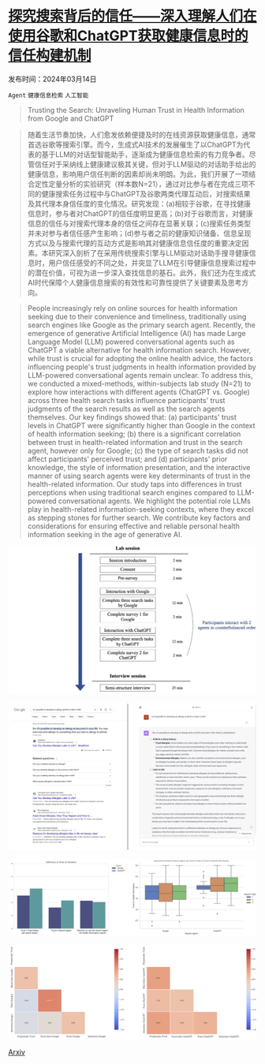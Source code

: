 # [探究搜索背后的信任——深入理解人们在使用谷歌和ChatGPT获取健康信息时的信任构建机制](https://arxiv.org/abs/2403.09987)

发布时间：2024年03月14日

`Agent` `健康信息检索` `人工智能`

> Trusting the Search: Unraveling Human Trust in Health Information from Google and ChatGPT

> 随着生活节奏加快，人们愈发依赖便捷及时的在线资源获取健康信息，通常首选谷歌等搜索引擎。而今，生成式AI技术的发展催生了以ChatGPT为代表的基于LLM的对话型智能助手，逐渐成为健康信息检索的有力竞争者。尽管信任对于采纳线上健康建议极其关键，但对于LLM驱动的对话助手给出的健康信息，影响用户信任判断的因素却尚未明朗。为此，我们开展了一项结合定性定量分析的实验研究（样本数N=21），通过对比参与者在完成三项不同的健康搜索任务过程中与ChatGPT及谷歌两类代理互动后，对搜索结果及其代理本身信任度的变化情况。研究发现：(a)相较于谷歌，在寻找健康信息时，参与者对ChatGPT的信任度明显更高；(b)对于谷歌而言，对健康信息的信任与对搜索代理本身的信任之间存在显著关联；(c)搜索任务类型并未对参与者信任感产生影响；(d)参与者之前的健康知识储备、信息呈现方式以及与搜索代理的互动方式是影响其对健康信息信任度的重要决定因素。本研究深入剖析了在采用传统搜索引擎与LLM驱动对话助手搜寻健康信息时，用户信任感受的不同之处，并突显了LLM在引导健康信息搜索过程中的潜在价值，可视为进一步深入查找信息的基石。此外，我们还为在生成式AI时代保障个人健康信息搜索的有效性和可靠性提供了关键要素及思考方向。

> People increasingly rely on online sources for health information seeking due to their convenience and timeliness, traditionally using search engines like Google as the primary search agent. Recently, the emergence of generative Artificial Intelligence (AI) has made Large Language Model (LLM) powered conversational agents such as ChatGPT a viable alternative for health information search. However, while trust is crucial for adopting the online health advice, the factors influencing people's trust judgments in health information provided by LLM-powered conversational agents remain unclear. To address this, we conducted a mixed-methods, within-subjects lab study (N=21) to explore how interactions with different agents (ChatGPT vs. Google) across three health search tasks influence participants' trust judgments of the search results as well as the search agents themselves. Our key findings showed that: (a) participants' trust levels in ChatGPT were significantly higher than Google in the context of health information seeking; (b) there is a significant correlation between trust in health-related information and trust in the search agent, however only for Google; (c) the type of search tasks did not affect participants' perceived trust; and (d) participants' prior knowledge, the style of information presentation, and the interactive manner of using search agents were key determinants of trust in the health-related information. Our study taps into differences in trust perceptions when using traditional search engines compared to LLM-powered conversational agents. We highlight the potential role LLMs play in health-related information-seeking contexts, where they excel as stepping stones for further search. We contribute key factors and considerations for ensuring effective and reliable personal health information seeking in the age of generative AI.

![探究搜索背后的信任——深入理解人们在使用谷歌和ChatGPT获取健康信息时的信任构建机制](../../../paper_images/2403.09987/procedure.png)

![探究搜索背后的信任——深入理解人们在使用谷歌和ChatGPT获取健康信息时的信任构建机制](../../../paper_images/2403.09987/interface.png)

![探究搜索背后的信任——深入理解人们在使用谷歌和ChatGPT获取健康信息时的信任构建机制](../../../paper_images/2403.09987/mean-difference-3.png)

![探究搜索背后的信任——深入理解人们在使用谷歌和ChatGPT获取健康信息时的信任构建机制](../../../paper_images/2403.09987/correlation-2.png)

[Arxiv](https://arxiv.org/abs/2403.09987)